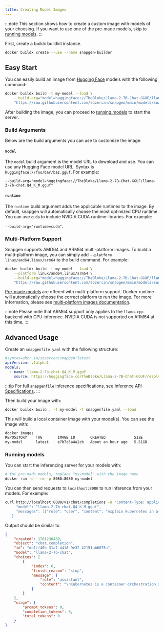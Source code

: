 ```yaml
---
title: Creating Model Images
---
```


:::note
This section shows how to create a custom image with models of your choosing. If you want to use one of the pre-made models, skip to [running models](#running-models).
:::

First, create a buildx buildkit instance.

```bash
docker buildx create --use --name snapgen-builder
```

## Easy Start

You can easily build an image from [Hugging Face](https://huggingface.co) models with the following command:

```bash
docker buildx build -t my-model --load \
	--build-arg="model=huggingface://TheBloke/Llama-2-7B-Chat-GGUF/llama-2-7b-chat.Q4_K_M.gguf" \
	"https://raw.githubusercontent.com/sozercan/snapgen/main/models/snapgenfile.yaml"
```

After building the image, you can proceed to [running models](#running-models) to start the server.

### Build Arguments

Below are the build arguments you can use to customize the image:

#### `model`

The `model` build argument is the model URL to download and use. You can use any Hugging Face model URL. Syntax is `huggingface://foo/bar/baz.gguf`. For example:

`--build-arg="model=huggingface://TheBloke/Llama-2-7B-Chat-GGUF/llama-2-7b-chat.Q4_K_M.gguf"`

#### `runtime`

The `runtime` build argument adds the applicable runtimes to the image. By default, snapgen will automatically choose the most optimized CPU runtime. You can use `cuda` to include NVIDIA CUDA runtime libraries. For example:

`--build-arg="runtime=cuda"`.

### Multi-Platform Support

Snapgen supports AMD64 and ARM64 multi-platform images. To build a multi-platform image, you can simply add `--platform linux/amd64,linux/arm64` to the build command. For example:

```bash
docker buildx build -t my-model --load \
    --platform linux/amd64,linux/arm64 \
    --build-arg="model=huggingface://TheBloke/Llama-2-7B-Chat-GGUF/llama-2-7b-chat.Q4_K_M.gguf" \
    "https://raw.githubusercontent.com/sozercan/snapgen/main/models/snapgenfile.yaml"
```

[Pre-made models](https://sozercan.github.io/snapgen/docs/premade-models) are offered with multi-platform support. Docker runtime will automatically choose the correct platform to run the image. For more information, please see [multi-platform images documentation](https://docs.docker.com/build/building/multi-platform/).

:::note
Please note that ARM64 support only applies to the `llama.cpp` backend with CPU inference. NVIDIA CUDA is not supported on ARM64 at this time.
:::

## Advanced Usage

Create an `snapgenfile.yaml` with the following structure:

```yaml
#syntax=ghcr.io/sozercan/snapgen:latest
apiVersion: v1alpha1
models:
  - name: llama-2-7b-chat.Q4_K_M.gguf
    source: https://huggingface.co/TheBloke/Llama-2-7B-Chat-GGUF/resolve/main/llama-2-7b-chat.Q4_K_M.gguf
```

:::tip
For full `snapgenfile` inference specifications, see [Inference API Specifications](docs/specs-inference.md).
:::

Then build your image with:

```bash
docker buildx build . -t my-model -f snapgenfile.yaml --load
```

This will build a local container image with your model(s). You can see the image with:

```bash
docker images
REPOSITORY    TAG       IMAGE ID       CREATED             SIZE
my-model      latest    e7b7c5a4a2cb   About an hour ago   5.51GB
```

### Running models

You can start the inferencing server for your models with:

```bash
# for pre-made models, replace "my-model" with the image name
docker run -d --rm -p 8080:8080 my-model
```

You can then send requests to `localhost:8080` to run inference from your models. For example:

```bash
curl http://localhost:8080/v1/chat/completions -H "Content-Type: application/json" -d '{
     "model": "llama-2-7b-chat.Q4_K_M.gguf",
     "messages": [{"role": "user", "content": "explain kubernetes in a sentence"}]
   }'
```

Output should be similar to:

```json
{
    "created": 1701236489,
    "object": "chat.completion",
    "id": "dd1ff40b-31a7-4418-9e32-42151ab6875a",
    "model": "llama-2-7b-chat",
    "choices": [
        {
            "index": 0,
            "finish_reason": "stop",
            "message": {
                "role": "assistant",
                "content": "\nKubernetes is a container orchestration system that automates the deployment, scaling, and management of containerized applications in a microservices architecture."
            }
        }
    ],
    "usage": {
        "prompt_tokens": 0,
        "completion_tokens": 0,
        "total_tokens": 0
    }
}
```
